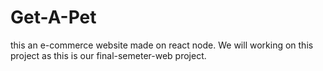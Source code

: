 # Get-A-Pet
this an e-commerce website made on react node. 
We will working on this project as this is our final-semeter-web project.
